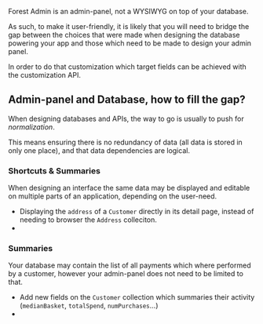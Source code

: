 Forest Admin is an admin-panel, not a WYSIWYG on top of your database.

As such, to make it user-friendly, it is likely that you will need to bridge the gap between the choices that were made when designing the database powering your app and those which need to be made to design your admin panel.

In order to do that customization which target fields can be achieved with the customization API.

## Admin-panel and Database, how to fill the gap?

When designing databases and APIs, the way to go is usually to push for _normalization_.

This means ensuring there is no redundancy of data (all data is stored in only one place), and that data dependencies are logical.

### Shortcuts & Summaries

When designing an interface the same data may be displayed and editable on multiple parts of an application, depending on the user-need.

- Displaying the `address` of a `Customer` directly in its detail page, instead of needing to browser the `Address` colleciton.
-

### Summaries

Your database may contain the list of all payments which where performed by a customer, however your admin-panel does not need to be limited to that.

- Add new fields on the `Customer` collection which summaries their activity (`medianBasket`, `totalSpend`, `numPurchases`...)
-
